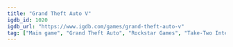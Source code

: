 ```yaml
---
title: "Grand Theft Auto V"
igdb_id: 1020
igdb_url: "https://www.igdb.com/games/grand-theft-auto-v"
tag: ["Main game", "Grand Theft Auto", "Rockstar Games", "Take-Two Interactive", "Rockstar North", "Shooter", "Racing", "Adventure", "Single player", "Multiplayer", "Co-operative", "First person", "Third person", "Action", "Comedy", "Sandbox", "Open world"]
---
```

